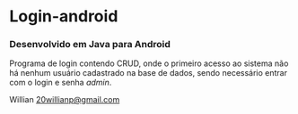 # Login-android

### Desenvolvido em Java para Android

Programa de login contendo CRUD, onde o primeiro acesso ao sistema não há nenhum usuário cadastrado na base de dados, sendo necessário entrar com o login e senha *admin*.

Willian
20willianp@gmail.com 
